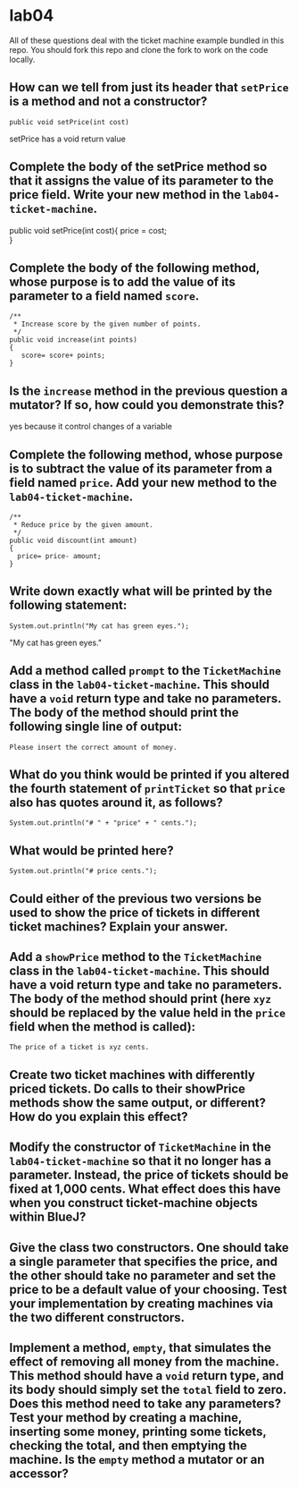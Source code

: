 # lab04

All of these questions deal with the ticket machine example bundled in this repo. You should fork this repo and clone the fork to work on the code locally. 

## How can we tell from just its header that `setPrice` is a method and not a constructor?
```
public void setPrice(int cost)
```
setPrice has a void return value
## Complete the body of the setPrice method so that it assigns the value of its parameter to the price field. Write your new method in the `lab04-ticket-machine`.
public void setPrice(int cost){ 
    price = cost;    
    }  
## Complete the body of the following method, whose purpose is to add the value of its parameter to a field named `score`.
```
/**
 * Increase score by the given number of points.
 */
public void increase(int points)
{
   score= score+ points;
}
```
## Is the `increase` method in the previous question a mutator? If so, how could you demonstrate this?
yes because it control changes of a variable
## Complete the following method, whose purpose is to subtract the value of its parameter from a field named `price`. Add your new method to the `lab04-ticket-machine`.
```
/**
 * Reduce price by the given amount.
 */
public void discount(int amount)
{
  price= price- amount;
}
```

## Write down exactly what will be printed by the following statement:
```
System.out.println("My cat has green eyes.");
```
"My cat has green eyes."
## Add a method called `prompt` to the `TicketMachine` class in the `lab04-ticket-machine`. This should have a `void` return type and take no parameters. The body of the method should print the following single line of output: 
```
Please insert the correct amount of money.
```

## What do you think would be printed if you altered the fourth statement of `printTicket` so that `price` also has quotes around it, as follows?
```
System.out.println("# " + "price" + " cents.");
```

## What would be printed here?
```
System.out.println("# price cents.");
```

## Could either of the previous two versions be used to show the price of tickets in different ticket machines? Explain your answer.

## Add a `showPrice` method to the `TicketMachine` class in the `lab04-ticket-machine`. This should have a void return type and take no parameters. The body of the method should print (here `xyz` should be replaced by the value held in the `price` field when the method is called):
```
The price of a ticket is xyz cents.
```


## Create two ticket machines with differently priced tickets. Do calls to their showPrice methods show the same output, or different? How do you explain this effect?

## Modify the constructor of `TicketMachine` in the `lab04-ticket-machine` so that it no longer has a parameter. Instead, the price of tickets should be fixed at 1,000 cents. What effect does this have when you construct ticket-machine objects within BlueJ?

## Give the class two constructors. One should take a single parameter that specifies the price, and the other should take no parameter and set the price to be a default value of your choosing. Test your implementation by creating machines via the two different constructors.

## Implement a method, `empty`, that simulates the effect of removing all money from the machine. This method should have a `void` return type, and its body should simply set the `total` field to zero. Does this method need to take any parameters? Test your method by creating a machine, inserting some money, printing some tickets, checking the total, and then emptying the machine. Is the `empty` method a mutator or an accessor?
